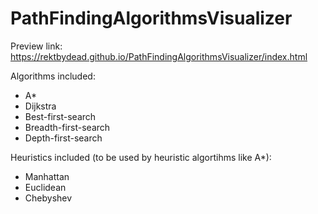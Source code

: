 # PathFindingAlgorithmsVisualizer

Preview link: https://rektbydead.github.io/PathFindingAlgorithmsVisualizer/index.html

Algorithms included:
  - A*
  - Dijkstra
  - Best-first-search
  - Breadth-first-search
  - Depth-first-search
  
Heuristics included (to be used by heuristic algortihms like A*): 
  - Manhattan
  - Euclidean
  - Chebyshev
   
  
